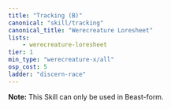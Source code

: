 ```yaml
---
title: "Tracking (B)"
canonical: "skill/tracking"
canonical_title: "Werecreature Loresheet"
lists:
    - werecreature-loresheet
tier: 1
min_type: "werecreature-x/all"
osp_cost: 5
ladder: "discern-race"
---
```

**Note:** This Skill can only be used in Beast-form.